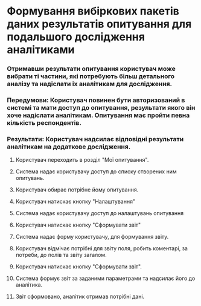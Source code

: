# Формування вибіркових пакетів даних результатів опитування для подальшого дослідження аналітиками

### Отримавши результати опитування користувач може вибрати ті частини, які потребують більш детального аналізу та надіслати іх аналітикам для дослідження.

### Передумови: Користувач повинен бути авторизований в системі та мати доступ до опитування, результати якого він хоче надіслати аналітикам. Опитування має пройти певна кількість респондентів.

### Результати: Користувач надсилає відповідні результати аналітикам на додаткове дослідження.

1. Користувач переходить в розділ "Мої опитування".

2. Система надає користувачу доступ до списку створених ним опитувань.

3. Користувач обирає потрібне йому опитування.

4. Користувач натискає кнопку "Налаштування"

5. Система надає користувачу доступ до налаштувань опитування

6. Користувач натискає кнопку "Сформувати звіт"

7. Система надає форму користувачу, для формування звіту.

8. Користувач відмічає потрібні для звіту поля, робить коментарі, за потреби, до полів та звіту загалом.

9. Користувач натискає кнопку "Сформувати звіт".

10. Система формує звіт за заданими параметрами та надсилає його до аналітика.

11. Звіт сформовано, аналітик отримав потрібні дані.